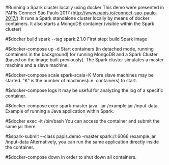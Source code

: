#Running a Spark cluster locally using docker 
This demo were presented in PAPIs Connect São Paulo 2017 (http://www.papis.io/connect-sao-paulo-2017/). It runs a Spark standalone cluster locally by means of docker containers. It also starts a MongoDB container (visible within the Spark cluster)

#$docker build spark --tag spark:2.1.0
First step: build Spark image

#$docker-compose up -d
Start containers (in detached mode, running containers in the background) for running MongoDB and a Spark Cluster (based on the image built previously). The Spark cluster simulates a master machine and a slave machine. 

#$docker-compose scale spark-scala=K
More slave machines may be started. “K” is the number of machines(i.e: containers) to start.

#$docker-compose logs <container-id>
It may be useful for analyzing the log of a specific container.

#$docker-compose exec spark-master java -jar /example.jar /input-data
Example of running a Java application within Spark.

#$docker exec -it <container-id of the master machine> /bin/bash
You can access the container and submit the same jar there.

#$spark-submit --class papis.demo -master spark://<spark-master-host>:6066
 /example.jar /input-data
Alternatively, you can run the same application directly inside the container.

#$docker-compose down
In order to shut down all containers.